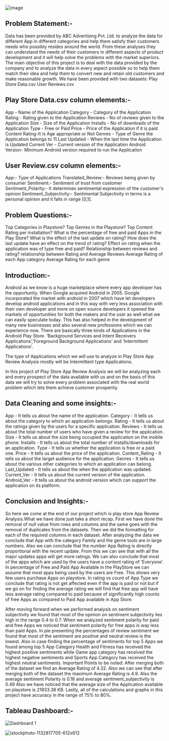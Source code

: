 ![image](https://github.com/KushalChakraborty1995/Play_Store_App_Review_Analysis/assets/114491920/80404769-d782-4c57-b092-91635089ceb1)

## Problem Statement:-                                                                                                                    
Data has been provided by ABC Advertising Pvt. Ltd. to analyze the data for different App in different categories and help them satisfy their customers needs who possibly resides around the world. From these analyses they can understand the needs of their customers in different aspects of product development and it will help solve the problems with the market superiors. The main objective of this project is to deal with the data provided by the company and to analyze the data in every aspect possible so to help them match their idea and help them to convert new and retain old customers and make reasonable growth. We have been provided with two datasets: Play Store Data.csv User Reviews.csv
## Play Store Data.csv column elements:-
App - Name of the Application
Category - Category of the Application
Rating - Rating given to the Application
Reviews - No of reviews given to the Application
Size - Size of the Application
Installs - No of downloads of the Application
Type - Free or Paid
Price - Price of the Application if it is paid
Content Rating-It is Age appropriate or Not
Genres - Type of Genre the Application belongs to 11.Last Updated - When the last time the Application is Updated
Current Ver - Current version of the Application
Android Version- Minimum Android version required to run the Application

## User Review.csv column elements:-
App:- Type of Applications
Translated_Review:- Reviews being given by consumer
Sentiment:- Sentiment of trust from customer
Sentiment_Polarity:- It determines sentimental expression of the customer's opinion
Sentiment_Subjectivity:- Sentimental Subjectivity in terms is a personal opinion and it falls in range [0,1].

## Problem Questions:-

Top Categories in Playstore?
Top Genres in the Playstore?
Top Content Rating per installation?
What is the percentage of free and paid Apps in the Play Store?
What is the effect of the last update on rating?
How does the last update have an effect on the trend of rating?
Effect on rating when the application was of type free and paid?
Relationship between reviews and rating?
relationship between Rating and Average Reviews
Average Rating of each App category
Average Rating for each genre

## Introduction:-

Android as we know is a huge marketplace where every app developer has the opportunity. When Google acquired Android in 2005. Google incorporated the market with android in 2007 which have let developers develop android applications and in this way with very less association with their own developer and more on open source developers it opened the markets of opportunities for both the makers and the user as well what we can easily speculate today. This has also helped in the development of many new businesses and also several new professions which we can experience now. There are basically three kinds of Applications in the Android Play Store. ‘Background Services and Intent Receivers Applications’,’Foreground Background Applications’ and ‘Intermittent Applications’.

The type of Applications which we will use to analyze in Play Store App Review Analysis mostly will be Intermittent type Applications.

In this project of Play Store App Review Analysis we will be analyzing each and every prospect of the data available with us and on the basis of this data we will try to solve every problem associated with the real world problem which lets them achieve customer prosperity.

## Data Cleaning and some insights:-

App - It tells us about the name of the application.
Category - It tells us about the category to which an application belongs.
Rating - It tells us about the ratings given by the users for a specific application.
Reviews - It tells us about the total number of users who have given a review for the application.
Size - It tells us about the size being occupied the application on the mobile phone.
Installs - It tells us about the total number of installs/downloads for an application.
Type - It tells us whether the application is free or a paid one.
Price - It tells us about the price of the application.
Content_Rating - It tells us about the target audience for the application.
Genres - It tells us about the various other categories to which an application can belong.
Last_Updated - It tells us about the when the application was updated.
Current_Ver - It tells us about the current version of the application.
Android_Ver - It tells us about the android version which can support the application on its platform.

## Conclusion and Insights:-

So here we come at the end of our project which is play store App Review Analysis.What we have done just take a short recap. First we have done the removal of null value from rows and columns and the same goes with the removal of duplicates from the datasets. Then we did the formatting for each of the required columns in each dataset. After analyzing the data we conclude that App with the category Family and the genre tools are in large numbers. Also we can conclude that the number App Rating is directly proportional with the recent update. From this we can see that with all the major updates apps will get more ratings. We can also conclude that most of the apps which are used by the users have a content rating of ‘Everyone’. In percentage of Free and Paid App Available in the PlayStore we can assume that most apps being used by the users are Free. This shows very few users purchase Apps on playstore. In rating vs count of App Type we conclude that rating is not get affected even if the app is paid or not but if we go on for finding the average rating we will find that free app will have less average rating compared to paid because of significantly high counts of free Apps as compared to Paid App available in App Store.

After moving forward when we performed analysis on sentiment subjectivity we found that most of the opinion on sentiment subjectivity lies high in the range 0.4 to 0.7. When we analyzed sentiment polarity for paid and free Apps we noticed that sentiment polarity for free apps is way less than paid Apps. In pie presenting the percentages of review sentiment we found that most of the sentiment are positive and neutral review is the lowest. Also in case finding the percentage of sentiments for top 5 Apps we found among top 5 App Category Health and Fitness has received the highest positive sentiments while Game app category has received the highest negative sentiments and Sports App Category has received the highest neutral sentiments. Important Points to be noted: After merging both of the dataset we find an Average Rating of 4.32. Also we can see that after merging both of the dataset the maximum Average Rating is 4.9. Also the average sentiment Polarity is 0.16 and average sentiment_subjectivity is 0.49 Also we have noticed that the average size of the Application available on playstore is 21933.38 KB. Lastly, all of the calculations and graphs in this project have accuracy in the range of 75% to 80%.

## Tableau Dashboard:-
![Dashboard 1](https://github.com/KushalChakraborty1995/Play_Store_App_Review_Analysis/assets/114491920/5212a5af-86cd-444c-aa37-efb52ebdbdb9)


![istockphoto-1132817705-612x612](https://github.com/KushalChakraborty1995/Play_Store_App_Review_Analysis/assets/114491920/eb85818b-938d-41a1-9aee-1313c98c4da5)

